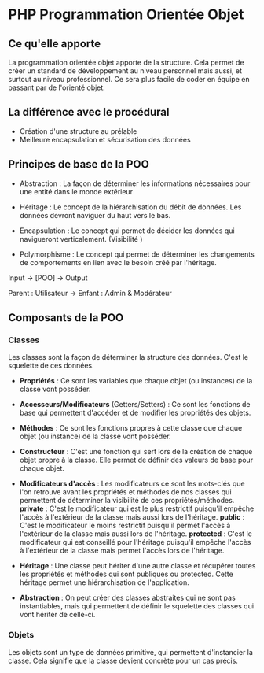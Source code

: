 # PHP Programmation Orientée Objet

## Ce qu'elle apporte

La programmation orientée objet apporte de la structure. Cela permet de créer un standard de développement au niveau personnel mais aussi, et surtout au niveau professionnel.
Ce sera plus facile de coder en équipe en passant par de l'orienté objet.

## La différence avec le procédural

- Création d'une structure au prélable
- Meilleure encapsulation et sécurisation des données

## Principes de base de la POO

- Abstraction : La façon de déterminer les informations nécessaires pour une entité dans le monde extérieur

- Héritage : Le concept de la hiérarchisation du débit de données. Les données devront naviguer du haut vers le bas.

- Encapsulation : Le concept qui permet de décider les données qui navigueront verticalement. (Visibilité
)
- Polymorphisme : Le concept qui permet de déterminer les changements de comportements en lien avec le besoin créé par l'héritage.

Input -> [POO] -> Output

Parent : Utilisateur -> Enfant : Admin & Modérateur

## Composants de la POO

### Classes

Les classes sont la façon de déterminer la structure des données. C'est le squelette de ces données.

  - **Propriétés** : Ce sont les variables que chaque objet (ou instances) de la classe vont posséder.
  - **Accesseurs/Modificateurs** (Getters/Setters) : Ce sont les fonctions de base qui permettent d'accéder et de modifier les propriétés des objets.
  - **Méthodes** : Ce sont les fonctions propres à cette classe que chaque objet (ou instance) de la classe vont posséder.
  - **Constructeur** : C'est une fonction qui sert lors de la création de chaque objet propre à la classe. Elle permet de définir des valeurs de base pour chaque objet.

  - **Modificateurs d'accès** : Les modificateurs ce sont les mots-clés que l'on retrouve avant les propriétés et méthodes de nos classes qui permettent de déterminer la visibilité de ces propriétés/méthodes. **private** : C'est le modificateur qui est le plus restrictif puisqu'il empêche l'accès à l'extérieur de la classe mais aussi lors de l'héritage. **public** : C'est le modificateur le moins restrictif puisqu'il permet l'accès à l'extérieur de la classe mais aussi lors de l'héritage. **protected** : C'est le modificateur qui est conseillé pour l'héritage puisqu'il empêche l'accès à l'extérieur de la classe mais permet l'accès lors de l'héritage.

  - **Héritage** : Une classe peut hériter d'une autre classe et récupérer toutes les propriétés et méthodes qui sont publiques ou protected. Cette héritage permet une hiérarchisation de l'application.
  
  - **Abstraction** : On peut créer des classes abstraites qui ne sont pas instantiables, mais qui permettent de définir le squelette des classes qui vont hériter de celle-ci.

### Objets

Les objets sont un type de données primitive, qui permettent d'instancier la classe. Cela signifie que la classe devient concrète pour un cas précis.

